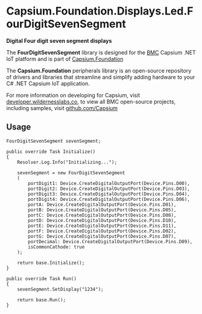 # Capsium.Foundation.Displays.Led.FourDigitSevenSegment

**Digital Four digit seven segment displays**

The **FourDigitSevenSegment** library is designed for the [BMC](www.wildernesslabs.co) Capsium .NET IoT platform and is part of [Capsium.Foundation](https://developer.wildernesslabs.co/Capsium/Capsium.Foundation/)

The **Capsium.Foundation** peripherals library is an open-source repository of drivers and libraries that streamline and simplify adding hardware to your C# .NET Capsium IoT application.

For more information on developing for Capsium, visit [developer.wildernesslabs.co](http://developer.wildernesslabs.co/), to view all BMC open-source projects, including samples, visit [github.com/Capsium](https://github.com/Capsium/)

## Usage

```
FourDigitSevenSegment sevenSegment;

public override Task Initialize()
{
    Resolver.Log.Info("Initializing...");

    sevenSegment = new FourDigitSevenSegment
    (
        portDigit1: Device.CreateDigitalOutputPort(Device.Pins.D00),
        portDigit2: Device.CreateDigitalOutputPort(Device.Pins.D03),
        portDigit3: Device.CreateDigitalOutputPort(Device.Pins.D04),
        portDigit4: Device.CreateDigitalOutputPort(Device.Pins.D06),
        portA: Device.CreateDigitalOutputPort(Device.Pins.D01),
        portB: Device.CreateDigitalOutputPort(Device.Pins.D05),
        portC: Device.CreateDigitalOutputPort(Device.Pins.D08),
        portD: Device.CreateDigitalOutputPort(Device.Pins.D10),
        portE: Device.CreateDigitalOutputPort(Device.Pins.D11),
        portF: Device.CreateDigitalOutputPort(Device.Pins.D02),
        portG: Device.CreateDigitalOutputPort(Device.Pins.D07),
        portDecimal: Device.CreateDigitalOutputPort(Device.Pins.D09),
        isCommonCathode: true
    );

    return base.Initialize();
}

public override Task Run()
{
    sevenSegment.SetDisplay("1234");

    return base.Run();
}

```
